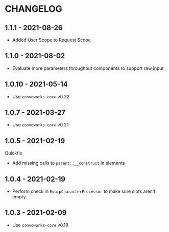 # CHANGELOG

## 1.1.1 - 2021-08-26

* Added User Scope to Request Scope
## 1.1.0 - 2021-08-02

* Evaluate more parameters throughout components to support raw input

## 1.0.10 - 2021-05-14

* Use `convoworks-core` v0.22

## 1.0.7 - 2021-03-27

* Use `convoworks-core` v0.21

## 1.0.5 - 2021-02-19

Quickfix

* Add missing calls to `parent::__construct` in elements

## 1.0.4 - 2021-02-19

* Perform check in `EquipCharacterProcessor` to make sure slots aren't empty.

## 1.0.3 - 2021-02-09

* Use `convoworks-core` v0.19

